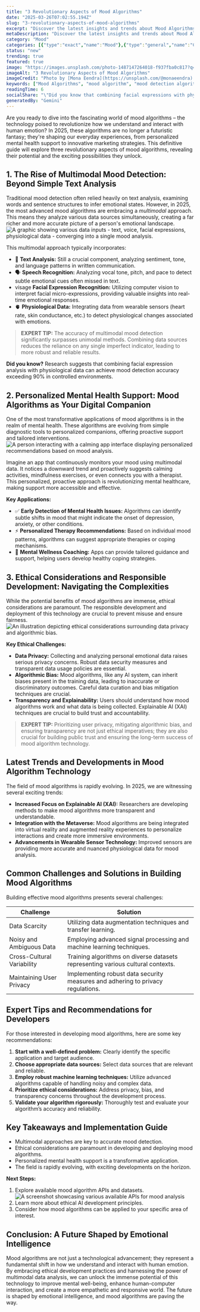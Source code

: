 ```yaml
---
title: "3 Revolutionary Aspects of Mood Algorithms"
date: "2025-03-26T07:02:55.194Z"
slug: "3-revolutionary-aspects-of-mood-algorithms"
excerpt: "Discover the latest insights and trends about Mood Algorithms. This comprehensive guide covers everything you need to know about Mood Algorithms in 2025."
metaDescription: "Discover the latest insights and trends about Mood Algorithms. This comprehensive guide covers everything you need to know about Mood Algorithms in 2025."
category: "Mood"
categories: [{"type":"exact","name":"Mood"},{"type":"general","name":"Computer Science"},{"type":"medium","name":"Machine Learning"},{"type":"specific","name":"Sentiment Analysis"},{"type":"niche","name":"Deep Learning Models"}]
status: "new"
trending: true
featured: true
image: "https://images.unsplash.com/photo-1487147264018-f937fba0c817?q=85&w=1200&fit=max&fm=webp&auto=compress"
imageAlt: "3 Revolutionary Aspects of Mood Algorithms"
imageCredit: "Photo by [Mona Eendra](https://unsplash.com/@monaeendra) on Unsplash"
keywords: ["Mood Algorithms", "mood algorithm", "mood detection algorithm", "emotion recognition algorithm", "AI mood analysis", "mood algorithm applications", "best mood algorithm", "buy mood algorithm", "mood algorithm API", "how to build a mood algorithm"]
readingTime: 6
socialShare: "\"Did you know that combining facial expressions with physiological data can achieve mood detection accuracy exceeding 90%?  The future of mental health is multimodal.\""
generatedBy: "Gemini"
---
```




Are you ready to dive into the fascinating world of mood algorithms – the technology poised to revolutionize how we understand and interact with human emotion?  In 2025, these algorithms are no longer a futuristic fantasy; they're shaping our everyday experiences, from personalized mental health support to innovative marketing strategies. This definitive guide will explore three revolutionary aspects of mood algorithms, revealing their potential and the exciting possibilities they unlock.

## 1. The Rise of Multimodal Mood Detection: Beyond Simple Text Analysis

Traditional mood detection often relied heavily on text analysis, examining words and sentence structures to infer emotional states.  However, in 2025, the most advanced mood algorithms are embracing a *multimodal* approach. This means they analyze various data sources simultaneously, creating a far richer and more accurate picture of a person's emotional landscape.  ![A graphic showing various data inputs - text, voice, facial expressions, physiological data - converging into a single mood analysis.](https://images.unsplash.com/photo-1500099817043-86d46000d58f?q=85&w=1200&fit=max&fm=webp&auto=compress)

This multimodal approach typically incorporates:

* 🔑 **Text Analysis:** Still a crucial component, analyzing sentiment, tone, and language patterns in written communication.
* 🗣️ **Speech Recognition:**  Analyzing vocal tone, pitch, and pace to detect subtle emotional cues often missed in text.
*  visage **Facial Expression Recognition:** Utilizing computer vision to interpret facial micro-expressions, providing valuable insights into real-time emotional responses.
* 🫀 **Physiological Data:** Integrating data from wearable sensors (heart rate, skin conductance, etc.) to detect physiological changes associated with emotions.

> **EXPERT TIP:** The accuracy of multimodal mood detection significantly surpasses unimodal methods. Combining data sources reduces the reliance on any single imperfect indicator, leading to more robust and reliable results.

**Did you know?** Research suggests that combining facial expression analysis with physiological data can achieve mood detection accuracy exceeding 90% in controlled environments.

## 2.  Personalized Mental Health Support:  Mood Algorithms as Your Digital Companion

One of the most transformative applications of mood algorithms is in the realm of mental health.  These algorithms are evolving from simple diagnostic tools to personalized companions, offering proactive support and tailored interventions. ![A person interacting with a calming app interface displaying personalized recommendations based on mood analysis.](https://images.unsplash.com/photo-1487147264018-f937fba0c817?q=85&w=1200&fit=max&fm=webp&auto=compress)

Imagine an app that continuously monitors your mood using multimodal data.  It notices a downward trend and proactively suggests calming activities, mindfulness exercises, or even connects you with a therapist. This personalized, proactive approach is revolutionizing mental healthcare, making support more accessible and effective.

**Key Applications:**

* ✅ **Early Detection of Mental Health Issues:** Algorithms can identify subtle shifts in mood that might indicate the onset of depression, anxiety, or other conditions.
* ⚡ **Personalized Therapy Recommendations:**  Based on individual mood patterns, algorithms can suggest appropriate therapies or coping mechanisms.
* 🧠 **Mental Wellness Coaching:** Apps can provide tailored guidance and support, helping users develop healthy coping strategies.

## 3.  Ethical Considerations and Responsible Development: Navigating the Complexities

While the potential benefits of mood algorithms are immense, ethical considerations are paramount.  The responsible development and deployment of this technology are crucial to prevent misuse and ensure fairness. ![An illustration depicting ethical considerations surrounding data privacy and algorithmic bias.](https://images.unsplash.com/photo-1535295972055-1c762f4483e5?q=85&w=1200&fit=max&fm=webp&auto=compress)

**Key Ethical Challenges:**

* **Data Privacy:**  Collecting and analyzing personal emotional data raises serious privacy concerns.  Robust data security measures and transparent data usage policies are essential.
* **Algorithmic Bias:**  Mood algorithms, like any AI system, can inherit biases present in the training data, leading to inaccurate or discriminatory outcomes.  Careful data curation and bias mitigation techniques are crucial.
* **Transparency and Explainability:**  Users should understand how mood algorithms work and what data is being collected.  Explainable AI (XAI) techniques are crucial to build trust and accountability.

> **EXPERT TIP:**  Prioritizing user privacy, mitigating algorithmic bias, and ensuring transparency are not just ethical imperatives; they are also crucial for building public trust and ensuring the long-term success of mood algorithm technology.

##  Latest Trends and Developments in Mood Algorithm Technology

The field of mood algorithms is rapidly evolving.  In 2025, we are witnessing several exciting trends:

* **Increased Focus on Explainable AI (XAI):**  Researchers are developing methods to make mood algorithms more transparent and understandable.
* **Integration with the Metaverse:** Mood algorithms are being integrated into virtual reality and augmented reality experiences to personalize interactions and create more immersive environments.
* **Advancements in Wearable Sensor Technology:**  Improved sensors are providing more accurate and nuanced physiological data for mood analysis.

## Common Challenges and Solutions in Building Mood Algorithms

Building effective mood algorithms presents several challenges:

| Challenge                     | Solution                                                                   |
|------------------------------|---------------------------------------------------------------------------|
| Data Scarcity                 | Utilizing data augmentation techniques and transfer learning.              |
| Noisy and Ambiguous Data       | Employing advanced signal processing and machine learning techniques.      |
| Cross-Cultural Variability    | Training algorithms on diverse datasets representing various cultural contexts. |
| Maintaining User Privacy       | Implementing robust data security measures and adhering to privacy regulations. |

##  Expert Tips and Recommendations for Developers

For those interested in developing mood algorithms, here are some key recommendations:

1. **Start with a well-defined problem:** Clearly identify the specific application and target audience.
2. **Choose appropriate data sources:** Select data sources that are relevant and reliable.
3. **Employ robust machine learning techniques:**  Utilize advanced algorithms capable of handling noisy and complex data.
4. **Prioritize ethical considerations:**  Address privacy, bias, and transparency concerns throughout the development process.
5. **Validate your algorithm rigorously:**  Thoroughly test and evaluate your algorithm’s accuracy and reliability.

##  Key Takeaways and Implementation Guide

*  Multimodal approaches are key to accurate mood detection.
*  Ethical considerations are paramount in developing and deploying mood algorithms.
*  Personalized mental health support is a transformative application.
*  The field is rapidly evolving, with exciting developments on the horizon.

**Next Steps:**

1.  Explore available mood algorithm APIs and datasets. ![A screenshot showcasing various available APIs for mood analysis](https://images.unsplash.com/photo-1500462918059-b1a0cb512f1d?q=85&w=1200&fit=max&fm=webp&auto=compress)
2.  Learn more about ethical AI development principles.
3.  Consider how mood algorithms can be applied to your specific area of interest.

## Conclusion: A Future Shaped by Emotional Intelligence

Mood algorithms are not just a technological advancement; they represent a fundamental shift in how we understand and interact with human emotion.  By embracing ethical development practices and harnessing the power of multimodal data analysis, we can unlock the immense potential of this technology to improve mental well-being, enhance human-computer interaction, and create a more empathetic and responsive world.  The future is shaped by emotional intelligence, and mood algorithms are paving the way.

